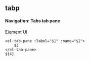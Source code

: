 ## tabp
#### Navigation: Tabs tab pane
Element UI <el-tab-pane>
```
<el-tab-pane :label="$1" :name="$2">
	$3
</el-tab-pane>
${4}
```